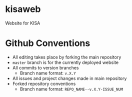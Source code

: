 # kisaweb
Website for KISA

# Github Conventions
 - All editing takes place by forking the main repository
 - `master` branch is for the currently deployed website
 - All commits to version branches
   - Branch name format: `v.X.Y`
 - All issues and project changes made in main repository
 - Forked repository conventions
   - Branch name format: `REPO_NAME--v.X.Y-ISSUE_NUM`
